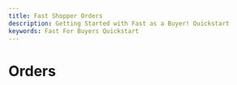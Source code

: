 ```yaml
---
title: Fast Shopper Orders
description: Getting Started with Fast as a Buyer! Quickstart
keywords: Fast For Buyers Quickstart
---
```


# Orders
